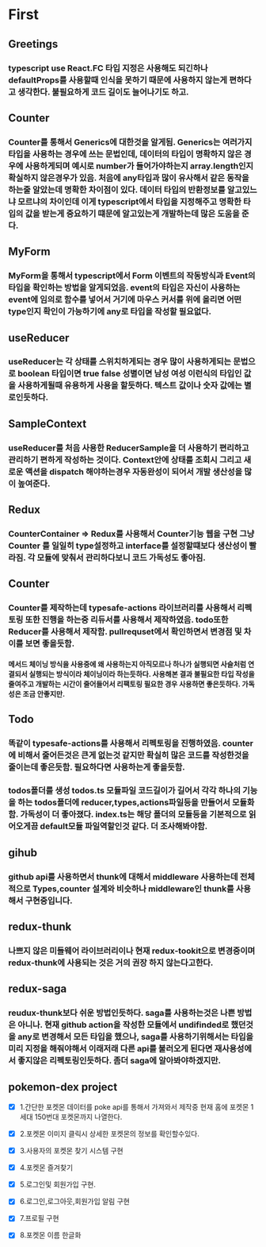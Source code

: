 # First

## Greetings

### typescript use React.FC 타입 지정은 사용해도 되긴하나 defaultProps를 사용할때 인식을 못하기 때문에 사용하지 않는게 편하다고 생각한다. 불필요하게 코드 길이도 늘어나기도 하고.

## Counter

### Counter를 통해서 Generics에 대한것을 알게됨. Generics는 여러가지 타입을 사용하는 경우에 쓰는 문법인데, 데이터의 타입이 명확하지 않은 경우에 사용하게되며 예시로 number가 들어가야하는지 array.length인지 확실하지 않은경우가 있음. 처음에 any타입과 많이 유사해서 같은 동작을 하는줄 알았는데 명확한 차이점이 있다. 데이터 타입의 반환정보를 알고있느냐 모르냐의 차이인데 이게 typescript에서 타입을 지정해주고 명확한 타입의 값을 받는게 중요하기 떄문에 알고있는게 개발하는데 많은 도움을 준다.

## MyForm

### MyForm을 통해서 typescript에서 Form 이벤트의 작동방식과 Event의 타입을 확인하는 방법을 알게되었음. event의 타입은 자신이 사용하는 event에 임의로 함수를 넣어서 거기에 마우스 커서를 위에 올리면 어떤 type인지 확인이 가능하기에 any로 타입을 작성할 필요없다.

## useReducer

### useReducer는 각 상태를 스위치하게되는 경우 많이 사용하게되는 문법으로 boolean 타입이면 true false 성별이면 남성 여성 이런식의 타입인 값을 사용하게될때 유용하게 사용을 할듯하다. 텍스트 값이나 숫자 값에는 별로인듯하다.

## SampleContext

### useReducer를 처음 사용한 ReducerSample을 더 사용하기 편리하고 관리하기 편하게 작성하는 것이다. Context안에 상태를 조회시 그리고 새로운 액션을 dispatch 해야하는경우 자동완성이 되어서 개발 생산성을 많이 높여준다.

## Redux

### CounterContainer => Redux를 사용해서 Counter기능 웹을 구현 그냥 Counter 를 일일히 type설정하고 interface를 설정할떄보다 생산성이 빨라짐. 각 모듈에 맞춰서 관리하다보니 코드 가독성도 좋아짐.

## Counter

### Counter를 제작하는데 typesafe-actions 라이브러리를 사용해서 리펙토링 또한 진행을 하는중 리듀서를 사용해서 제작하였음. todo또한 Reducer를 사용해서 제작함. pullrequset에서 확인하면서 변경점 및 차이를 보면 좋을듯함.

#### 메서드 체이닝 방식을 사용중에 왜 사용하는지 아직모르나 하나가 실행되면 사슬처럼 연결되서 실행되는 방식이라 체이닝이라 하는듯하다. 사용해본 결과 불필요한 타입 작성을 줄여주고 개발하는 시간이 줄어들어서 리팩토링 필요한 경우 사용하면 좋은듯하다. 가독성은 조금 안좋지만.

## Todo

### 똑같이 typesafe-actions를 사용해서 리펙토링을 진행하였음. counter에 비해서 줄어든것은 큰게 없는것 같지만 확실히 많은 코드를 작성한것을 줄이는데 좋은듯함. 필요하다면 사용하는게 좋을듯함.

### todos폴더를 생성 todos.ts 모듈파일 코드길이가 길어서 각각 하나의 기능을 하는 todos폴더에 reducer,types,actions파일등을 만들어서 모듈화함. 가독성이 더 좋아졌다. index.ts는 해당 폴더의 모듈등을 기본적으로 읽어오게끔 default모듈 파일역할인것 같다. 더 조사해봐야함.

## gihub

### github api를 사용하면서 thunk에 대해서 middleware 사용하는데 전체적으로 Types,counter 설계와 비슷하나 middleware인 thunk를 사용해서 구현중입니다.

## redux-thunk

### 나쁘지 않은 미들웨어 라이브러리이나 현재 redux-tookit으로 변경중이며 redux-thunk에 사용되는 것은 거의 권장 하지 않는다고한다.

## redux-saga

### reudux-thunk보다 쉬운 방법인듯하다. saga를 사용하는것은 나쁜 방법은 아니나. 현재 github action을 작성한 모듈에서 undifinded로 했던것을 any로 변경해서 모든 타입을 했으나, saga를 사용하기위해서는 타입을 미리 지정을 해줘야해서 이래저래 다른 api를 불러오게 된다면 재사용성에서 좋지않은 리펙토링인듯하다. 좀더 saga에 알아봐야하겠지만.

## pokemon-dex project

- [x] 1.간단한 포켓몬 데이터를 poke api를 통해서 가져와서 제작중 현재 홈에 포켓몬 1세대 150번대 포켓몬까지 나열한다.

- [x] 2.포켓몬 이미지 클릭시 상세한 포켓몬의 정보를 확인할수있다.

- [x] 3.사용자의 포켓몬 찾기 시스템 구현

- [x] 4.포켓몬 즐겨찾기

- [x] 5.로그인및 회원가입 구현.

- [x] 6.로그인,로그아웃,회원가입 알림 구현

- [x] 7.프로필 구현

- [x] 8.포켓몬 이름 한글화
